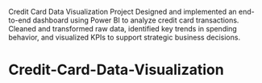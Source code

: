Credit Card Data Visualization Project
Designed and implemented an end-to-end dashboard using Power BI to analyze credit card transactions. Cleaned and transformed raw data, identified key trends in spending behavior, and visualized KPIs to support strategic business decisions.
# Credit-Card-Data-Visualization
